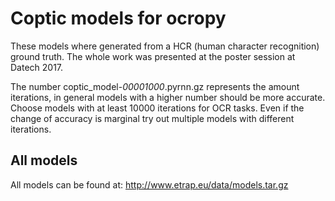 # Coptic models for ocropy

These models where generated from a HCR (human character recognition) ground truth. The whole work was presented at the poster session at Datech 2017.

The number coptic_model-*00001000*.pyrnn.gz represents the amount iterations, in general models with a higher number should be more accurate. Choose models with at least 10000 iterations for OCR tasks. Even if the change of accuracy is marginal try out multiple models with different iterations.

## All models
All models can be found at: http://www.etrap.eu/data/models.tar.gz
